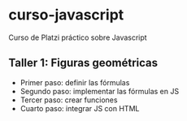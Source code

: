 # curso-javascript
Curso de Platzi práctico sobre Javascript

## Taller 1: Figuras geométricas

- Primer paso: definir las fórmulas
- Segundo paso: implementar las fórmulas en JS
- Tercer paso: crear funciones
- Cuarto paso: integrar JS con HTML